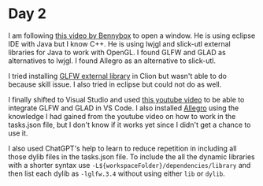 # Day 2
I am following [this video by Bennybox](https://youtu.be/yt-0nObJZf8?si=W-0Nr4HTORfoo0-8) to open a window. He is using eclipse IDE with Java but I know C++. He is using lwjgl and slick-utl external libraries for Java to work with OpenGL. I found GLFW and GLAD as alternatives to lwjgl. I found Allegro as an alternative to slick-utl.

I tried installing [GLFW external library](https://www.glfw.org/download) in Clion but wasn't able to do because skill issue. I also tried in eclipse but could not do as well.

I finally shifted to Visual Studio and used [this youtube video](https://www.youtube.com/watch?v=7-dL6a5_B3I) to be able to integrate GLFW and GLAD in VS Code. I also installed [Allegro](https://github.com/liballeg/allegro_wiki/wiki/Quickstart) using the knowledge I had gained from the youtube video on how to work in the tasks.json file, but I don't know if it works yet since I didn't get a chance to use it. 

I also used ChatGPT's help to learn to reduce repetition in including all those dylib files in the tasks.json file. To include the all the dynamic libraries with a shorter syntax use `-L${workspaceFolder}/dependencies/library` and then list each dylib as `-lglfw.3.4` without using either `lib` or `dylib`.

